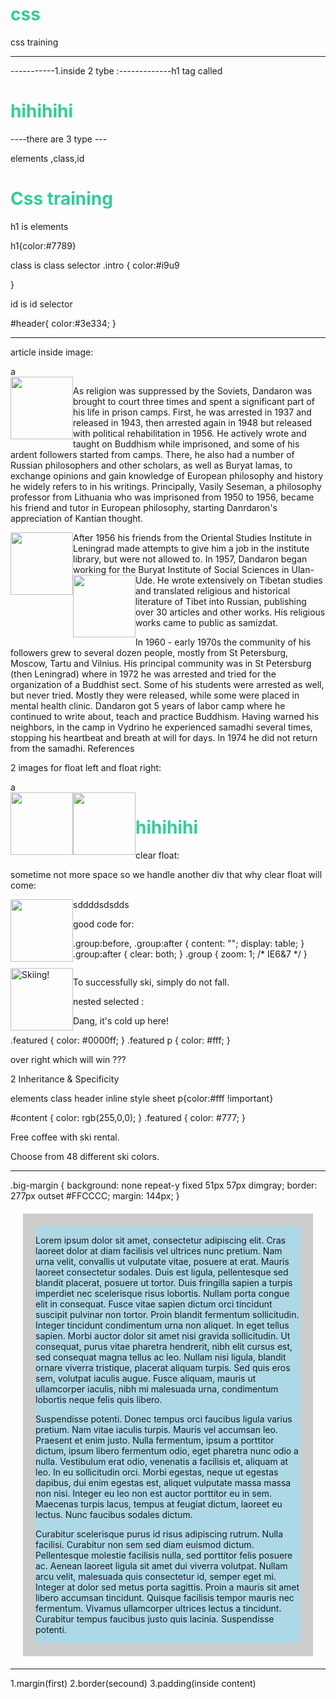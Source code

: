 css
===

css training


------------------------------------------------------
<link rel="stylesheet" type="text/css" href="http://zingclub.in/master/css/jquery.autocomplete.css" />

-----------1.inside 2 tybe :-------------h1 tag called

  <!doctype html>
<html>
<head>
<meta charset="utf-8">
<title>Untitled Document</title>

<style>
h1 {color:rgb(51,204,153);}
</style>

<body leftmargin="0" topmargin="0" marginwidth="0" marginheight="0">

<h1 style="color:#9797979">hihihihi </h1>
</body>
</html>


----there are 3 type ---

elements ,class,id

<h1 class="intro" id="header">Css training</h1>

h1 is elements

h1{color:#7789}

class is class selector
.intro {
color:#i9u9

}

id is id selector

#header{
color:#3e334;
}

-------------------
article inside image:

<style>

h1 {color:rgb(51,204,153);}

img{float:left;
both:clean;}
</style>

<body leftmargin="0" topmargin="0" marginwidth="0" marginheight="0">
<article>
<div class="a">a</div>
<img src="../d.jpg" />
<p class="iji">As religion was suppressed by the Soviets, Dandaron was brought to court three times and spent a significant part of his life in prison camps. First, he was arrested in 1937 and released in 1943, then arrested again in 1948 but released with political rehabilitation in 1956. He actively wrote and taught on Buddhism while imprisoned, and some of his ardent followers started from camps. There, he also had a number of Russian philosophers and other scholars, as well as Buryat lamas, to exchange opinions and gain knowledge of European philosophy and history he widely refers to in his writings. Principally, Vasily Seseman, a philosophy professor from Lithuania who was imprisoned from 1950 to 1956, became his friend and tutor in European philosophy, starting Danrdaron's appreciation of Kantian thought.

After 1956 his friends from <img src="" />the Oriental Studies Institute in Leningrad made attempts to give him a job in the institute library, but were not allowed to. In 1957, Dandaron began working for the Buryat Institute of Social Sciences in Ulan-Ude. He wrote extensively on <img src="../d.jpg" />Tibetan studies and translated religious and historical literature of Tibet into Russian, publishing over 30 articles and other works. His religious works came to public as samizdat.

In 1960 - early 1970s the community of his followers grew to several dozen people, mostly from St Petersburg, Moscow, Tartu and Vilnius. His principal community was in St Petersburg (then Leningrad) where in 1972 he was arrested and tried for the organization of a Buddhist sect. Some of his students were arrested as well, but never tried. Mostly they were released, while some were placed in mental health clinic. Dandaron got 5 years of labor camp where he continued to write about, teach and practice Buddhism. Having warned his neighbors, in the camp in Vydrino he experienced samadhi several times, stopping his heartbeat and breath at will for days. In 1974 he did not return from the samadhi.
References</p>
</article>


2 images for float left and float right:

<style>

h1 {color:rgb(51,204,153);}

img{float:left;
width:100;
both:clean;}
1.{
	float:left;}
2.{
	float:right;}
</style>

<body leftmargin="0" topmargin="0" marginwidth="0" marginheight="0">
<article>
<div class="a">a</div>
<img class ="1" src="../../Pictures/d.jpg" />
<img class="1" src="../../Pictures/d.jpg" />
<p class="iji"> 
</article>
<h1 style="">hihihihi </h1>
</body>
</html>


clear float:

sometime not more space so we handle another div that why clear float will come:

 <body>
<div>
<img src="../../Pictures/d.jpg"/>
<p>sddddsdsdds</p>
<div class="clear"></div>
</div>
</body>
</html>

good code for:

.group:before,
.group:after {
content: "";
display: table;
}
.group:after {
clear: both;
}
.group {
zoom: 1; /* IE6&7 */
}
<style>
.group:before,
.group:after {
content: "";
display: table;
}
.group:after {
clear: both;
}
.group {
zoom: 1; /* IE6&7 */
}
</style>


 <body>
<div class="group">
<img src="../../Pictures/d.jpg" alt="Skiing!" />
<p>To successfully ski, simply do not fall.</p>


nested selected :


<article class="featured">
<p>Dang, it's cold up here!</p>
</article>
.featured {
color: #0000ff;
}
.featured p {
color: #fff;
}


over right which will win ???


2
Inheritance & Specificity
 

elements
class
header
inline style sheet
p{color:#fff !important}


#content  {
color: rgb(255,0,0);
}
.featured {
color: #777;
}
</style>
<body>
<section id="content">
<p class="featured">Free coffee with ski rental.</p>
<p>Choose from 48 different ski colors.</p>
</section>


------------------------------------------------------------------
.big-margin {
    background: none repeat-y fixed 51px 57px dimgray;
    border: 277px outset #FFCCCC;
    margin: 144px;
}


<head>
    <title>
        Style Tag
    </title>
<style>
.big-margin {
    border: 20px solid #ccc;
    background: lightBlue;
    margin: 20px;
}
</style>

</head>

<body>
<div class="big-margin">
    <p>Lorem ipsum dolor sit amet, consectetur adipiscing elit. Cras laoreet dolor at diam facilisis vel ultrices nunc pretium. Nam urna velit, convallis ut vulputate vitae, posuere at erat. Mauris laoreet consectetur sodales. Duis est ligula, pellentesque sed blandit placerat, posuere ut tortor. Duis fringilla sapien a turpis imperdiet nec scelerisque risus lobortis. Nullam porta congue elit in consequat. Fusce vitae sapien dictum orci tincidunt suscipit pulvinar non tortor. Proin blandit fermentum sollicitudin. Integer tincidunt condimentum urna non aliquet. In eget tellus sapien. Morbi auctor dolor sit amet nisi gravida sollicitudin. Ut consequat, purus vitae pharetra hendrerit, nibh elit cursus est, sed consequat magna tellus ac leo. Nullam nisi ligula, blandit ornare viverra tristique, placerat aliquam turpis. Sed quis eros sem, volutpat iaculis augue. Fusce aliquam, mauris ut ullamcorper iaculis, nibh mi malesuada urna, condimentum lobortis neque felis quis libero.

Suspendisse potenti. Donec tempus orci faucibus ligula varius pretium. Nam vitae iaculis turpis. Mauris vel accumsan leo. Praesent et enim justo. Nulla fermentum, ipsum a porttitor dictum, ipsum libero fermentum odio, eget pharetra nunc odio a nulla. Vestibulum erat odio, venenatis a facilisis et, aliquam at leo. In eu sollicitudin orci. Morbi egestas, neque ut egestas dapibus, dui enim egestas est, aliquet vulputate massa massa non nisi. Integer eu leo non est auctor porttitor eu in sem. Maecenas turpis lacus, tempus at feugiat dictum, laoreet eu lectus. Nunc faucibus sodales dictum.

Curabitur scelerisque purus id risus adipiscing rutrum. Nulla facilisi. Curabitur non sem sed diam euismod dictum. Pellentesque molestie facilisis nulla, sed porttitor felis posuere ac. Aenean laoreet ligula sit amet dui viverra volutpat. Nullam arcu velit, malesuada quis consectetur id, semper eget mi. Integer at dolor sed metus porta sagittis. Proin a mauris sit amet libero accumsan tincidunt. Quisque facilisis tempor mauris nec fermentum. Vivamus ullamcorper ultrices lectus a tincidunt. Curabitur tempus faucibus justo quis lacinia. Suspendisse potenti.

</p>
</div>
</body>
</html>


------------------------------------------------------

1.margin(first)
2.border(secound)
3.padding(inside content)
